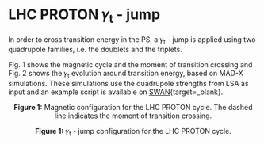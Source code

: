<h1> LHC PROTON &#120574;<sub>t</sub> - jump</h1>

In order to cross transition energy in the PS, a &#120574;<sub>t</sub> - jump is applied using two quadrupole families, i.e. the doublets and the triplets.

Fig. 1 shows the magnetic cycle and the moment of transition crossing and Fig. 2 shows the &#120574;<sub>t</sub> evolution around transition energy, based on MAD-X simulations.
These simulations use the quadrupole strengths from LSA as input and an example script is available on [SWAN](https://cern.ch/swanserver/cgi-bin/go?projurl=https://gitlab.cern.ch/acc-models/acc-models-ps/raw/master/supplementary/transition_crossing/lhc_proton/gammatr_evolution_lhc_protons.ipynb){target=_blank}.

<object width="50%" height=330px  data="magnetic_cycle.html"></object> 
<p style="text-align: center;"><b>Figure 1:</b> Magnetic configuration for the LHC PROTON cycle. The dashed line indicates the moment of transition crossing.</p>

<object width="70%" height=380px  data="gamma_jump.html"></object> 
<p style="text-align: center;"><b>Figure 1:</b> &#120574;<sub>t</sub> - jump configuration for the LHC PROTON cycle.</p>